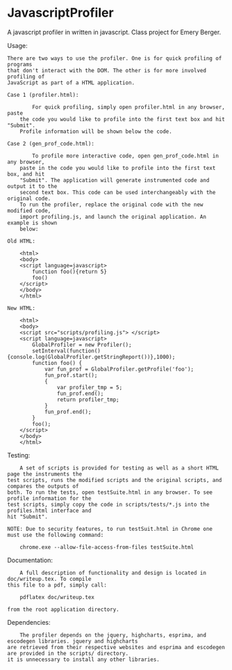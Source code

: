 JavascriptProfiler
==================

A javascript profiler in written in javascript. Class project for Emery Berger.

Usage:

	There are two ways to use the profiler. One is for quick profiling of programs
	that don't interact with the DOM. The other is for more involved profiling of 
	JavaScript as part of a HTML application.

	Case 1 (profiler.html):
		
			For quick profiling, simply open profiler.html in any browser, paste 
		the code you would like to profile into the first text box and hit "Submit". 
		Profile information will be shown below the code.

	Case 2 (gen_prof_code.html):
		
			To profile more interactive code, open gen_prof_code.html in any browser, 
		paste in the code you would like to profile into the first text box, and hit 
		"Submit". The application will generate instrumented code and output it to the 
		second text box. This code can be used interchangeably with the original code. 
		To run the profiler, replace the original code with the new modified code, 
		import profiling.js, and launch the original application. An example is shown 
		below:

	Old HTML:

		<html>
		<body>
		<script language=javascript>
			function foo(){return 5}
			foo()
		</script>
		</body>
		</html>

	New HTML:

		<html>
		<body>
		<script src="scripts/profiling.js"> </script>
		<script language=javascript>
			GlobalProfiler = new Profiler();
			setInterval(function(){console.log(GlobalProfiler.getStringReport())},1000);
			function foo() {
				var fun_prof = GlobalProfiler.getProfile('foo');
				fun_prof.start();
				{
					var profiler_tmp = 5;
					fun_prof.end();
					return profiler_tmp;
				}
				fun_prof.end();
			}
			foo();
		</script>
		</body>
		</html>
		
Testing:
		
		A set of scripts is provided for testing as well as a short HTML page the instruments the 
	test scripts, runs the modified scripts and the original scripts, and compares the outputs of 
	both. To run the tests, open testSuite.html in any browser. To see profile information for the 
	test scripts, simply copy the code in scripts/tests/*.js into the profiles.html interface and 
	hit "Submit".
	
	NOTE: Due to security features, to run testSuit.html in Chrome one must use the following command:
	
		chrome.exe --allow-file-access-from-files testSuite.html
		
Documentation:

		A full description of functionality and design is located in doc/writeup.tex. To compile 
	this file to a pdf, simply call:
		
		pdflatex doc/writeup.tex
	
	from the root application directory.
	
Dependencies:
	
		The profiler depends on the jquery, highcharts, esprima, and escodegen libraries. jquery and highcharts 
	are retrieved from their respective websites and esprima and escodegen are provided in the scripts/ directory. 
	it is unnecessary to install any other libraries.
	
